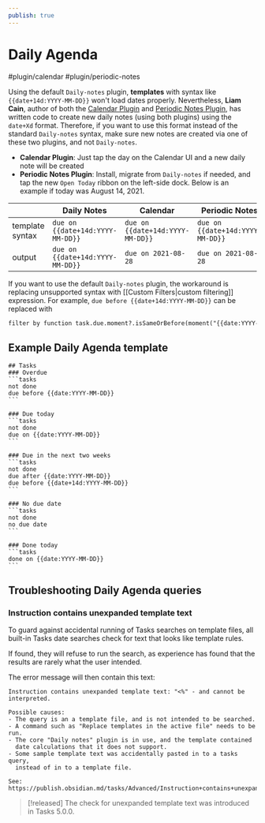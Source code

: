 ```yaml
---
publish: true
---
```


# Daily Agenda

<span class="related-pages">#plugin/calendar #plugin/periodic-notes</span>

Using the default `Daily-notes` plugin, **templates** with syntax like
`{{date+14d:YYYY-MM-DD}}` won't load dates properly. Nevertheless, **Liam Cain**,
author of both the [Calendar Plugin](https://github.com/liamcain/obsidian-calendar-plugin)
and [Periodic Notes Plugin](https://github.com/liamcain/obsidian-periodic-notes), has
written code to create new daily notes (using both plugins) using the `date+Xd` format.
Therefore, if you want to use this format instead of the standard `Daily-notes` syntax,
make sure new notes are created via one of these two plugins, and not `Daily-notes`.

- **Calendar Plugin**: Just tap the day on the Calendar UI and a new daily note will be created
- **Periodic Notes Plugin**: Install, migrate from `Daily-notes` if needed, and tap the new `Open Today` ribbon on the left-side dock. Below is an example if today was August 14, 2021.

|                 | Daily Notes                      | Calendar                         | Periodic Notes                   |
| --------------- | -------------------------------- | -------------------------------- | -------------------------------- |
| template syntax | `due on {{date+14d:YYYY-MM-DD}}` | `due on {{date+14d:YYYY-MM-DD}}` | `due on {{date+14d:YYYY-MM-DD}}` |
| output          | `due on {{date+14d:YYYY-MM-DD}}` | `due on 2021-08-28`              | `due on 2021-08-28`              |

If you want to use the default `Daily-notes` plugin, the workaround is replacing unsupported syntax with [[Custom Filters|custom filtering]] expression.
For example, `due before {{date+14d:YYYY-MM-DD}}` can be replaced with

```markdown
filter by function task.due.moment?.isSameOrBefore(moment("{{date:YYYY-MM-DD}}").add(2, 'weeks'), 'day') || false
```

## Example Daily Agenda **template**

    ## Tasks
    ### Overdue
    ```tasks
    not done
    due before {{date:YYYY-MM-DD}}
    ```

    ### Due today
    ```tasks
    not done
    due on {{date:YYYY-MM-DD}}
    ```

    ### Due in the next two weeks
    ```tasks
    not done
    due after {{date:YYYY-MM-DD}}
    due before {{date+14d:YYYY-MM-DD}}
    ```

    ### No due date
    ```tasks
    not done
    no due date
    ```

    ### Done today
    ```tasks
    done on {{date:YYYY-MM-DD}}
    ```

## Troubleshooting Daily Agenda queries

### Instruction contains unexpanded template text

<!-- If the above heading name changes, please update the source code,
so that the new URL is shown in the error message below. -->

To guard against accidental running of Tasks searches on template files, all built-in Tasks date searches check for text that looks like template rules.

If found, they will refuse to run the search, as experience has found that the results are rarely what the user intended.

The error message will then contain this text:

<!-- snippet: TemplatingPluginTools.test.TemplatingPluginTools_date_templating_error_sample_for_docs.approved.text -->
```text
Instruction contains unexpanded template text: "<%" - and cannot be interpreted.

Possible causes:
- The query is an a template file, and is not intended to be searched.
- A command such as "Replace templates in the active file" needs to be run.
- The core "Daily notes" plugin is in use, and the template contained
  date calculations that it does not support.
- Some sample template text was accidentally pasted in to a tasks query,
  instead of in to a template file.

See: https://publish.obsidian.md/tasks/Advanced/Instruction+contains+unexpanded+template+text
```
<!-- endSnippet -->

> [!released]
> The check for unexpanded template text was introduced in Tasks 5.0.0.
